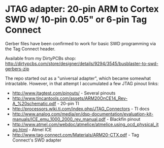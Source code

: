 JTAG adapter: 20-pin ARM to Cortex SWD w/ 10-pin 0.05" or 6-pin Tag Connect
===

Gerber files have been confirmed to work for basic SWD programming via the Tag Connect header.

Available from my DirtyPCBs shop: http://dirtypcbs.com/store/designer/details/9294/3545/busblaster-to-swd-gerbers-zip

The repo started out as a "universal adapter", which became somewhat intractable.
However, in that attempt I accumulated a few JTAG pinout links:

  * http://www.jtagtest.com/pinouts/ - Several pinouts
  * http://www.tincantools.com/assets/ARM20OnCE14_Rev-A_%20schematic.pdf - 20-pin TI
  * http://processors.wiki.ti.com/index.php/JTAG_Connectors - TI docs
  * http://www.analog.com/media/en/dsp-documentation/evaluation-kit-manuals/ICE_emu_1000_2000_rev_manual.pdf - Blackfin pinout
  * http://www.atmel.com/webdoc/atmelice/atmelice.using_ocd_physical_jtag.html - Atmel ICE
  * http://www.tag-connect.com/Materials/ARM20-CTX.pdf - Tag Connect's SWD adapter

